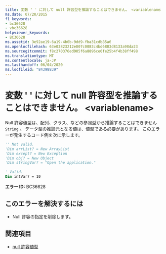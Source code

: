 ```yaml
---
title: 変数 ' ' に対して null 許容型を推論することはできません。 <variablename>
ms.date: 07/20/2015
f1_keywords:
- bc36628
- vbc36628
helpviewer_keywords:
- BC36628
ms.assetid: 3e92ae19-6a19-4b0b-9dd9-fba31cdb85a6
ms.openlocfilehash: 63e03823212e807c0083c4bd6803d8133a98da23
ms.sourcegitcommit: f8c270376ed905f6a8896ce0fe25b4f4b38ff498
ms.translationtype: MT
ms.contentlocale: ja-JP
ms.lasthandoff: 06/04/2020
ms.locfileid: "84398839"
---
```

# <a name="a-nullable-type-cannot-be-inferred-for-variable-variablename"></a>変数 ' ' に対して null 許容型を推論することはできません。 \<variablename>
Null 許容値型は、配列、クラス、などの参照型から推論することはできません `String` 。 データ型の推論元となる値は、値型である必要があります。 このエラーが発生するコード例を次に示します。  
  
```vb  
'' Not valid.
'Dim arrList? = New ArrayList  
'Dim except? = New Exception  
'Dim obj? = New Object  
'Dim stringVar? = "Open the application."  
  
' Valid.  
Dim intVar? = 10  
```  
  
 **エラー ID:** BC36628  
  
## <a name="to-correct-this-error"></a>このエラーを解決するには  
  
- Null 許容の指定を削除します。  
  
## <a name="see-also"></a>関連項目

- [null 許容値型](../programming-guide/language-features/data-types/nullable-value-types.md)
